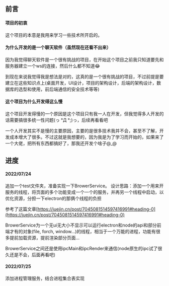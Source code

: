 ## 前言

#### 项目的初衷
这个项目的本意是我用来学习一些技术所开启的。

#### 为什么开发的是一个聊天软件（虽然现在还看不出来）
因为我觉得聊天软件是一个很有挑战的项目，在开始这个项目之前我只知道要先和服务器建立一个ws的连接，然后什么都不知道😂

到现在来说我觉得我是想法是对的，这真的是一个很有挑战的项目，不过前提是要建立在这些知识点上(桌面开发，UI设计，项目的架构设计，后端的架构设计，数据库的选型和使用，前后端通信的安全技术等等)

#### 这个项目为什么开发得这么慢
这个项目开发得慢的一个原因是这个项目只有我一人在开发，但我觉得多人开发的话需要搞很多统一性问题(っ °Д °;)っ，后续再看看吧

一个人开发其实不是慢的主要原因，主要的是很多技术我并不会，甚至不了解，开发成本增大了很多。不过这就是我想要的，因为我是为了学习而开始的，如果来了一个大佬，把所有东西都搞好了，那我还开发个啥子@_@

## 进度

#### 2022/07/24
追加一个test文件夹，准备实现一下BrowerService。
设计思路：添加一个用来开服务的线程，将页面的多个功能变成一个一个的服务，并再另一个线程中启动，以优化资源，分担一下electron的那俩个线程的负担

参考了这篇文章[https://juejin.cn/post/7045081514597416991#heading-0](https://juejin.cn/post/7045081514597416991#heading-0)

BrowerService为一个无ui无大小不显示可以运行electron和node的api和部分前端才有的对象(file, forch, window...)的线程，相当于一个万能的进程，功能有很多提前加载资源，提前渲染部分页面...

BrowerService之间还是使用ipcMain和ipcRender来通信(node原生的ipc试了很久还是不会，后面再看吧)

#### 2022/07/25
添加进程管理服务，结合进程集合表实现